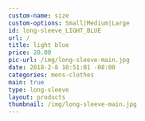 ```yaml
---
custom-name: size
custom-options: Small|Medium|Large
id: long-sleeve_LIGHT_BLUE
url: /
title: light blue
price: 20.00
pic-url: /img/long-sleeve-main.jpg
date: 2018-2-8 10:51:01 -08:00
categories: mens-clothes
main: true
type: long-sleeve
layout: products
thumbnail: /img/long-sleeve-main.jpg
---
```

